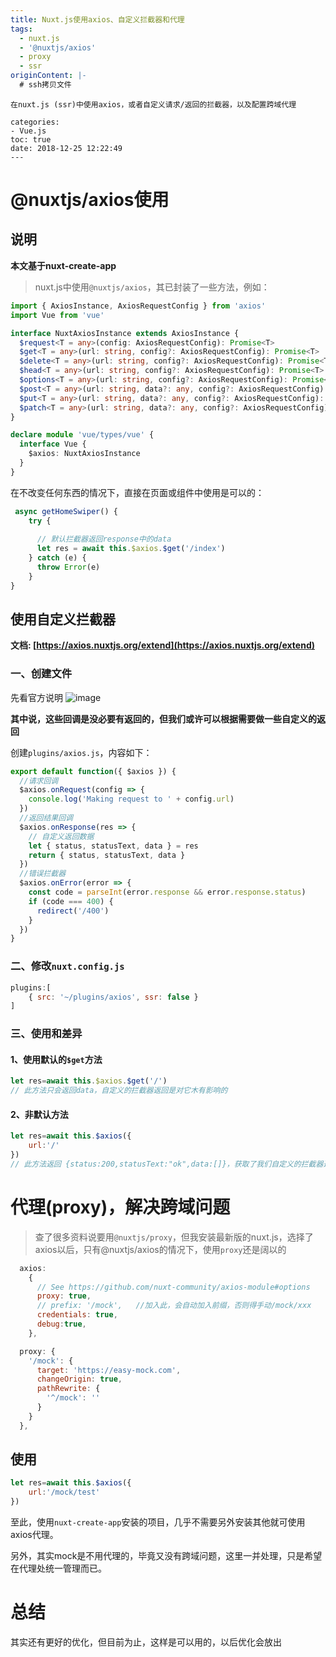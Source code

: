 ```yaml
---
title: Nuxt.js使用axios、自定义拦截器和代理
tags:
  - nuxt.js
  - '@nuxtjs/axios'
  - proxy
  - ssr
originContent: |-
  # ssh拷贝文件
  ```
    在nuxt.js (ssr)中使用axios，或者自定义请求/返回的拦截器，以及配置跨域代理
  ```
categories:
  - Vue.js
toc: true
date: 2018-12-25 12:22:49
---
```



# @nuxtjs/axios使用
## 说明
**本文基于nuxt-create-app**

> nuxt.js中使用`@nuxtjs/axios`，其已封装了一些方法，例如：
```ts
import { AxiosInstance, AxiosRequestConfig } from 'axios'
import Vue from 'vue'

interface NuxtAxiosInstance extends AxiosInstance {
  $request<T = any>(config: AxiosRequestConfig): Promise<T>
  $get<T = any>(url: string, config?: AxiosRequestConfig): Promise<T>
  $delete<T = any>(url: string, config?: AxiosRequestConfig): Promise<T>
  $head<T = any>(url: string, config?: AxiosRequestConfig): Promise<T>
  $options<T = any>(url: string, config?: AxiosRequestConfig): Promise<T>
  $post<T = any>(url: string, data?: any, config?: AxiosRequestConfig): Promise<T>
  $put<T = any>(url: string, data?: any, config?: AxiosRequestConfig): Promise<T>
  $patch<T = any>(url: string, data?: any, config?: AxiosRequestConfig): Promise<T>
}

declare module 'vue/types/vue' {
  interface Vue {
    $axios: NuxtAxiosInstance
  }
}
```

在不改变任何东西的情况下，直接在页面或组件中使用是可以的：
```js
 async getHomeSwiper() {
    try {
    
      // 默认拦截器返回response中的data
      let res = await this.$axios.$get('/index')
    } catch (e) {
      throw Error(e)
    }
}
```

## 使用自定义拦截器

**文档: [https://axios.nuxtjs.org/extend](https://axios.nuxtjs.org/extend)**

### 一、创建文件

先看官方说明
![image](https://note.youdao.com/yws/api/personal/file/F374023FB44D442AA53F95C309D1DE4E?method=download&shareKey=26ab2a90ca9ab183756085ceb9a6fcfa)

**其中说，这些回调是没必要有返回的，但我们或许可以根据需要做一些自定义的返回**

创建`plugins/axios.js`，内容如下：
```js
export default function({ $axios }) {
  //请求回调
  $axios.onRequest(config => {
    console.log('Making request to ' + config.url)
  })
  //返回结果回调
  $axios.onResponse(res => {
    // 自定义返回数据
    let { status, statusText, data } = res
    return { status, statusText, data }
  })
  //错误拦截器
  $axios.onError(error => {
    const code = parseInt(error.response && error.response.status)
    if (code === 400) {
      redirect('/400')
    }
  })
}
```

### 二、修改`nuxt.config.js`

```js
plugins:[
    { src: '~/plugins/axios', ssr: false }
]
```

### 三、使用和差异

#### 1、使用默认的`$get`方法
```js
let res=await this.$axios.$get('/')
// 此方法只会返回data，自定义的拦截器返回是对它木有影响的
```

#### 2、非默认方法
```js
let res=await this.$axios({
    url:'/'
})
// 此方法返回 {status:200,statusText:"ok",data:[]}，获取了我们自定义的拦截器返回数据
```

# 代理(proxy)，解决跨域问题

> 查了很多资料说要用`@nuxtjs/proxy`，但我安装最新版的nuxt.js，选择了axios以后，只有@nuxtjs/axios的情况下，使用`proxy`还是阔以的

```js
  axios:
    {
      // See https://github.com/nuxt-community/axios-module#options
      proxy: true,
      // prefix: '/mock',   //加入此，会自动加入前缀，否则得手动/mock/xxx
      credentials: true,
      debug:true,
    },

  proxy: {
    '/mock': {
      target: 'https://easy-mock.com',
      changeOrigin: true,
      pathRewrite: {
        '^/mock': ''
      }
    }
  },
```
## 使用
```js
let res=await this.$axios({
    url:'/mock/test'
})
```
至此，使用`nuxt-create-app`安装的项目，几乎不需要另外安装其他就可使用axios代理。

另外，其实mock是不用代理的，毕竟又没有跨域问题，这里一并处理，只是希望在代理处统一管理而已。

# 总结

其实还有更好的优化，但目前为止，这样是可以用的，以后优化会放出